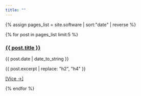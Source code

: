 ```yaml
---
title: ""
---
```


<div class="bodystr">

{% assign pages_list = site.software | sort:"date" | reverse %}

{% for post in pages_list limit:5 %}
<div class="katalog">
      <h3><a href="{{ post.url }}">{{ post.title }}</a></h3>
      <p class="datum">{{ post.date | date_to_string }}</p>
      {{ post.excerpt | replace: "h2", "h4" }}
      <p class="cele"><a href="{{ post.url }}">[Více →]</a></p>
</div>
{% endfor %}
</div>